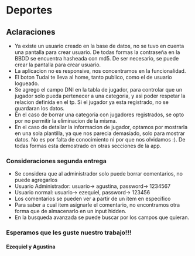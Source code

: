 # Deportes


## Aclaraciones
* Ya existe un usuario creado en la base de datos, 
no se tuvo en cuenta una pantalla para crear usuario. De todas formas la contraseña en la BBDD se encuentra hasheada con md5. De ser necesario, se puede crear la pantalla para crear usuario. 
* La aplicacion no es responsive, nos concentramos en la funcionalidad.
* El boton Tudai te lleva al home, tanto publico, como el de usuario logueado.
* Se agrego el campo DNI en la tabla de jugador, para controlar que un jugador solo pueda pertenecer a una categoria, y asi poder respetar la relacion definida en el tp. Si el jugador ya esta registrado, no se guardaran los datos.
* En el caso de borrar una categoria con jugadores registrados, se opto por no permitir la eliminacion de la misma.
* En el caso de detallar la informacion de jugador, optamos por mostrarla en una sola plantilla, ya que nos parecia demasiado, solo para mostrar datos. No es por falta de conocimiento ni por que nos olvidamos :). De todas formas esta demostrado en otras secciones de la app.

### Consideraciones segunda entrega
* Se considera que al administrador solo puede borrar comentarios, no puede agregarlos
* Usuario Administrador: usuario-> agustina, password-> 1234567
* Usuario normal: usuario-> ezequiel, password-> 123456
* Los comentarios se pueden ver a partir de un item en especifico
* Para saber a cual item asignarle el comentario, no encontramos otra forma que de almacenarlo en un input hidden.
* En la busqueda avanzada se puede buscar por los campos que quieran.
### Esperamos que les guste nuestro trabajo!!!
#### Ezequiel y Agustina

